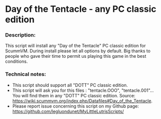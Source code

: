 # Day of the Tentacle - any PC classic edition

### Description:
This script will install any "Day of the Tentacle" PC classic edition for ScummVM.
During install please let all options by default.
Big thanks to people who gave their time to permit us playing this game in the best conditions.

### Technical notes:
- This script should support all "DOTT" PC classic edition.
- This script will ask you for this files : "tentacle.OOO", "tentacle.001"... You will find them in any "DOTT" PC classic edition. Source: https://wiki.scummvm.org/index.php/Datafiles#Day_of_the_Tentacle.
- Please report issue concerning this script on my Github page:
https://github.com/legluondunet/MyLittleLutrisScripts/
